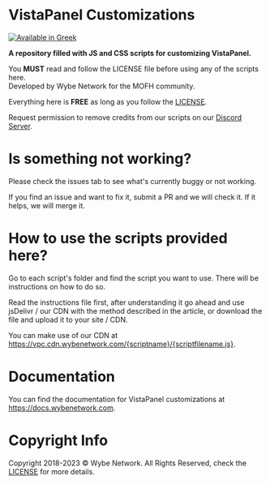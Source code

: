 # VistaPanel Customizations
[![Available in Greek](https://img.shields.io/badge/Available%20In-Greek-blue.svg?longcache=true&style=for-the-badge&colorA=2abbea)](translations/README_el.md)

**A repository filled with JS and CSS scripts for customizing VistaPanel.**

You **MUST** read and follow the LICENSE file before using any of the scripts here.  
Developed by Wybe Network for the MOFH community.

Everything here is **FREE** as long as you follow the [LICENSE](LICENSE.md).

Request permission to remove credits from our scripts on our [Discord Server](https://discord.gg/TCspBav).

# Is something not working?
Please check the issues tab to see what's currently buggy or not working.

If you find an issue and want to fix it, submit a PR and we will check it. If it helps, we will merge it.

# How to use the scripts provided here?
Go to each script's folder and find the script you want to use. There will be instructions on how to do so.

Read the instructions file first, after understanding it go ahead and
use jsDelivr / our CDN with the method described in the article,
or download the file and upload it to your site / CDN.

You can make use of our CDN at https://vpc.cdn.wybenetwork.com/{scriptname}/{scriptfilename.js}.

# Documentation

You can find the documentation for VistaPanel customizations at https://docs.wybenetwork.com.

# Copyright Info
Copyright 2018-2023 © Wybe Network. All Rights Reserved, check the [LICENSE](LICENSE.md) for more details.
